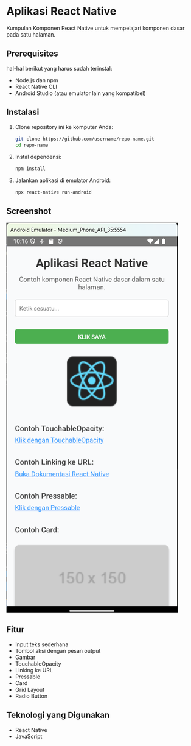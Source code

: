 # Aplikasi React Native

Kumpulan Komponen React Native untuk mempelajari komponen dasar pada satu halaman.

## Prerequisites

hal-hal berikut yang harus sudah terinstal:

- Node.js dan npm
- React Native CLI
- Android Studio (atau emulator lain yang kompatibel)

## Instalasi

1. Clone repository ini ke komputer Anda:

   ```bash
   git clone https://github.com/username/repo-name.git
   cd repo-name
   ```

2. Instal dependensi:

   ```bash
   npm install
   ```

3. Jalankan aplikasi di emulator Android:

   ```bash
   npx react-native run-android
   ```

## Screenshot

![Tampilan Aplikasi](image.png)

## Fitur

- Input teks sederhana
- Tombol aksi dengan pesan output
- Gambar
- TouchableOpacity
- Linking ke URL
- Pressable
- Card
- Grid Layout
- Radio Button

## Teknologi yang Digunakan

- React Native
- JavaScript